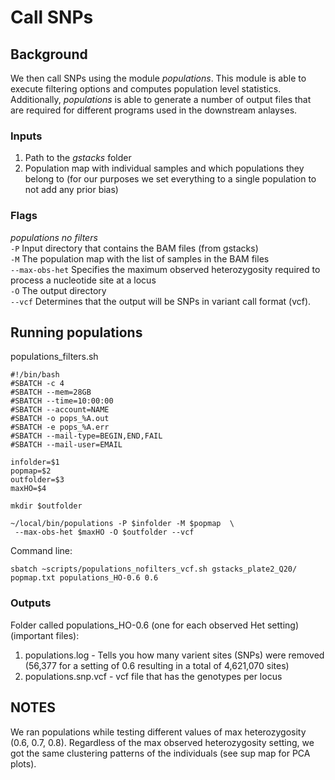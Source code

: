 # Call SNPs

## Background

We then call SNPs using the module *populations*. This module is able to execute filtering options and computes population level statistics. Additionally, *populations* is able to generate a number of output files that are required for different programs used in the downstream anlayses. 


### Inputs
1. Path to the *gstacks* folder
2. Population map with individual samples and which populations they belong to (for our purposes we set everything to a single population to not add any prior bias)

### Flags
*populations no filters*  
`-P` Input directory that contains the BAM files (from gstacks)  
`-M` The population map with the list of samples in the BAM files   
`--max-obs-het` Specifies the maximum observed heterozygosity required to process a nucleotide site at a locus  
`-O` The output directory  
`--vcf` Determines that the output will be SNPs in variant call format (vcf).  

## Running populations
  
populations_filters.sh
```
#!/bin/bash
#SBATCH -c 4
#SBATCH --mem=28GB
#SBATCH --time=10:00:00
#SBATCH --account=NAME
#SBATCH -o pops_%A.out
#SBATCH -e pops_%A.err
#SBATCH --mail-type=BEGIN,END,FAIL
#SBATCH --mail-user=EMAIL

infolder=$1
popmap=$2
outfolder=$3
maxHO=$4

mkdir $outfolder

~/local/bin/populations -P $infolder -M $popmap  \
 --max-obs-het $maxHO -O $outfolder --vcf

```
Command line:
```
sbatch ~scripts/populations_nofilters_vcf.sh gstacks_plate2_Q20/ popmap.txt populations_HO-0.6 0.6
```
### Outputs
Folder called populations_HO-0.6 (one for each observed Het setting) (important files):  
1) populations.log - Tells you how many varient sites (SNPs) were removed (56,377 for a setting of 0.6 resulting in a total of 4,621,070 sites)
2) populations.snp.vcf - vcf file that has the genotypes per locus

## NOTES

We ran populations while testing different values of max heterozygosity (0.6, 0.7, 0.8). Regardless of the max observed heterozygosity setting, we got the same clustering patterns of the individuals (see sup map for PCA plots).
